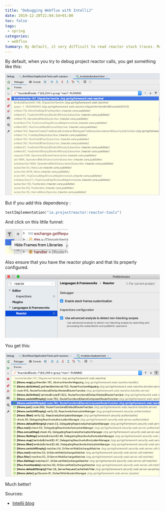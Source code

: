 ```yaml
---
title: "Debugging Webflux with IntelliJ"
date: 2019-12-20T21:04:54+01:00
toc: false
tags:
 - spring
categories:
 - webflux
Summary: By default, it very difficult to read reactor stack traces. Make your life easier with this little tip!
---
```


By default, when you try to debug project reactor calls, you get something like this:

![No debug](/assets/images/articles/2019/2019-12-20-webflux-no-debug.png)

But if you add this dependency :

```kotlin
testImplementation("io.projectreactor:reactor-tools")
```

And click on this little funnel:

![Funnel](/assets/images/articles/2019/2019-12-20-funnel.png)

Also ensure that you have the reactor plugin and that its properly configured.

![Plugin config](/assets/images/articles/2019/2019-12-22-webflux-config.png)

You get this:

![Wow](/assets/images/articles/2019/2019-12-20-clean-stack.png)

Much better!

Sources: 

- [Intellij blog](https://blog.jetbrains.com/idea/2019/10/whats-new-in-intellij-idea-2019-3-eap6-improved-reactor-support-and-a-huge-pack-of-fixes/)
